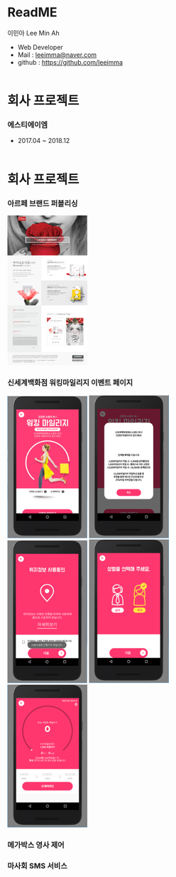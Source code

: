 # ReadME

이민아 Lee Min Ah

- Web Developer
- Mail : leeimma@naver.com
- github : https://github.com/leeimma
 <br /> <br />
 
# 회사 프로젝트
### 에스티에이엠
* 2017.04 ~ 2018.12
 <br /> <br />
 
# 회사 프로젝트
### 아르페 브랜드 퍼블리싱
 <img src="image/artpe/01_main.jpg" width="180"/> 


### 신세계백화점 워킹마일리지 이벤트 페이지
<img src="image/working/01_main.PNG" width="180"/> <img src="image/working/01_sub.PNG" width="180"/> <img src="image/working/02_sub.PNG" width="180"/> <img src="image/working/03_sub.PNG" width="180"/> <img src="image/working/04_sub.PNG" width="180"/> 


### 메가박스 영사 제어

### 마사회 SMS 서비스


